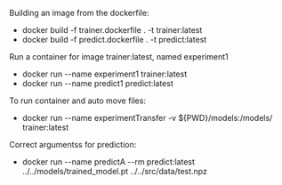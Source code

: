 Building an image from the dockerfile:
- docker build -f trainer.dockerfile . -t trainer:latest
- docker build -f predict.dockerfile . -t predict:latest

Run a container for image trainer:latest, named experiment1
- docker run --name experiment1 trainer:latest
- docker run --name predict1 predict:latest

To run container and auto move files:
- docker run --name experimentTransfer -v ${PWD}/models:/models/ trainer:latest 


Correct argumentss for prediction:
- docker run --name predictA --rm predict:latest ../../models/trained_model.pt ../../src/data/test.npz
